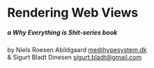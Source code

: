 Rendering Web Views
===================

##### a *Why Everything is Shit*-series book

by Niels Roesen Abildgaard <me@hypesystem.dk>  
& Sigurt Bladt Dinesen <sigurt.bladt@gmail.com>


